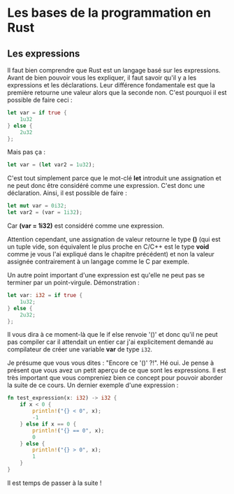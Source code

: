 # Les bases de la programmation en Rust
## Les expressions

Il faut bien comprendre que Rust est un langage basé sur les expressions. Avant de bien pouvoir vous les expliquer, il faut savoir qu'il y a les expressions et les déclarations. Leur différence fondamentale est que la première retourne une valeur alors que la seconde non. C'est pourquoi il est possible de faire ceci :

```Rust
let var = if true {
    1u32
} else {
    2u32
};
```

Mais pas ça :

```Rust
let var = (let var2 = 1u32);
```

C'est tout simplement parce que le mot-clé __let__ introduit une assignation et ne peut donc être considéré comme une expression. C'est donc une déclaration. Ainsi, il est possible de faire :

```Rust
let mut var = 0i32;
let var2 = (var = 1i32);
```

Car __(var = 1i32)__ est considéré comme une expression.

Attention cependant, une assignation de valeur retourne le type __()__ (qui est un tuple vide, son équivalent le plus proche en C/C++ est le type __void__ comme je vous l'ai expliqué dans le chapitre précédent) et non la valeur assignée contrairement à un langage comme le C par exemple.

Un autre point important d'une expression est qu'elle ne peut pas se terminer par un point-virgule. Démonstration :

```Rust
let var: i32 = if true {
    1u32;
} else {
    2u32;
};
```

Il vous dira à ce moment-là que le if else renvoie '()' et donc qu'il ne peut pas compiler car il attendait un entier car j'ai explicitement demandé au compilateur de créer une variable __var__ de type `i32`.

Je présume que vous vous dites : "Encore ce '()' ?!". Hé oui. Je pense à présent que vous avez un petit aperçu de ce que sont les expressions. Il est très important que vous compreniez bien ce concept pour pouvoir aborder la suite de ce cours. Un dernier exemple d'une expression :

```Rust
fn test_expression(x: i32) -> i32 {
    if x < 0 {
        println!("{} < 0", x);
        -1
    } else if x == 0 {
        println!("{} == 0", x);
        0
    } else {
        println!("{} > 0", x);
        1
    }
}
```

Il est temps de passer à la suite !
